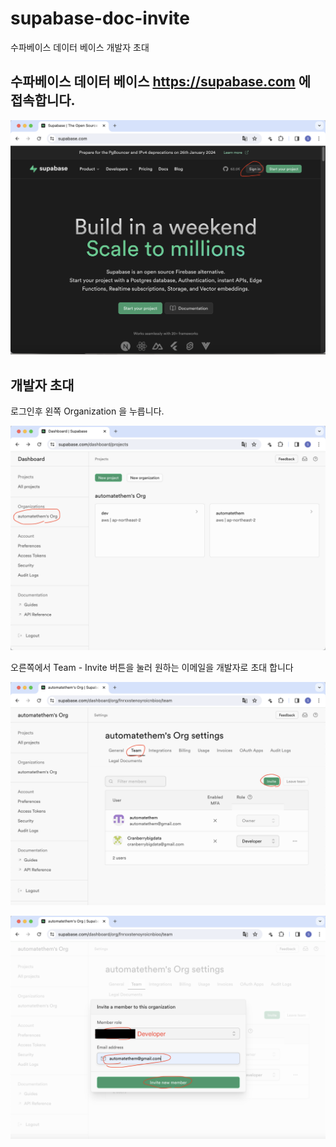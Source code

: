 # supabase-doc-invite

수파베이스 데이터 베이스 개발자 초대

## 수파베이스 데이터 베이스 https://supabase.com 에 접속합니다.

![](attach_files/1.png?raw=true)

## 개발자 초대

로그인후 왼쪽 Organization 을 누릅니다.

![](attach_files/2.png?raw=true)

오른쪽에서 Team - Invite 버튼을 눌러 원하는 이메일을 개발자로 초대 합니다

![](attach_files/3.png?raw=true)

![](attach_files/4.png?raw=true)
